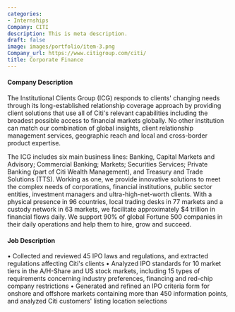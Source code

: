 ```yaml
---
categories:
- Internships
Company: CITI
description: This is meta description.
draft: false
image: images/portfolio/item-3.png
Company_url: https://www.citigroup.com/citi/
title: Corporate Finance
---
```

#### Company Description

The Institutional Clients Group (ICG) responds to clients' changing needs through its long-established relationship coverage approach by providing client solutions that use all of Citi's relevant capabilities including the broadest possible access to financial markets globally. No other institution can match our combination of global insights, client relationship management services, geographic reach and local and cross-border product expertise.

The ICG includes six main business lines: Banking, Capital Markets and Advisory; Commercial Banking; Markets; Securities Services; Private Banking (part of Citi Wealth Management), and Treasury and Trade Solutions (TTS). Working as one, we provide innovative solutions to meet the complex needs of corporations, financial institutions, public sector entities, investment managers and ultra-high-net-worth clients. With a physical presence in 96 countries, local trading desks in 77 markets and a custody network in 63 markets, we facilitate approximately $4 trillion in financial flows daily. We support 90% of global Fortune 500 companies in their daily operations and help them to hire, grow and succeed.


#### Job Description

•	Collected and reviewed 45 IPO laws and regulations, and extracted regulations affecting Citi's clients
•	Analyzed IPO standards for 10 market tiers in the A/H-Share and US stock markets, including 15 types of requirements concerning industry preferences, financing and red-chip company restrictions
•	Generated and refined an IPO criteria form for onshore and offshore markets containing more than 450 information points, and analyzed Citi customers' listing location selections
